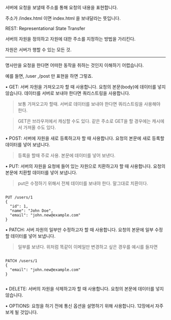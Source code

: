 
서버에 요청을 보낼때 주소를 통해 요청의 내용을 표현합니다.

주소가 /index.html 이면 index.html 을 보내달라는 뜻입니다.

REST: Representational State Transfer

서버의 자원을 정의하고 자원에 대한 주소를 지정하는 방법을 가리킨다.

자원은 서버가 행할 수 있는 모든 것.

***

명사만을 요청을 한다면 어떠한 동작을 취하는 것인지 이해하기 어렵습니다.

예를 들면, /user ,/post 만 표현을 하면 그렇죠.

• GET: 서버 자원을 가져오고자 할 때 사용합니다. 요청의 본문(body)에 데이터를 넣지 않습니다. 데이터를 서버로 보내야 한다면 쿼리스트링을 사용합니다.
> 보통 가져오고자 할때. 서버로 데이터를 보내야 한다면 쿼리스트링을 사용해야 한다.

> GET은 브라우저에서 캐싱할 수도 있다. 같은 주소로 GET을 할 경우에는 캐시에서 가져올 수도 있다.

• POST: 서버에 자원을 새로 등록하고자 할 때 사용합니다. 요청의 본문에 새로 등록할 데이터를 넣어 보냅니다.
> 등록을 할때 주로 사용. 본문에 데이터를 넣어 보낸다.

• PUT: 서버의 자원을 요청에 들어 있는 자원으로 치환하고자 할 때 사용합니다. 요청의 본문에 치환할 데이터를 넣어 보냅니다.

> put은 수정하기 위해서 전체 데이터를 보내야 한다. 말그대로 치환이다.

```http

PUT /users/1
{
  "id": 1,
  "name": "John Doe",
  "email": "john.new@example.com"
}

```

• PATCH: 서버 자원의 일부만 수정하고자 할 때 사용합니다. 요청의 본문에 일부 수정할 데이터를 넣어 보냅니다.

> 일부를 보낸다. 위처럼 똑같이 이메일만 변경하고 싶은 경우를 예시를 들자면

```http

PATCH /users/1
{
  "email": "john.new@example.com"
}


```

• DELETE: 서버의 자원을 삭제하고자 할 때 사용합니다. 요청의 본문에 데이터를 넣지 않습니다.

• OPTIONS: 요청을 하기 전에 통신 옵션을 설명하기 위해 사용합니다. 12장에서 자주 보게 될 것입니다.